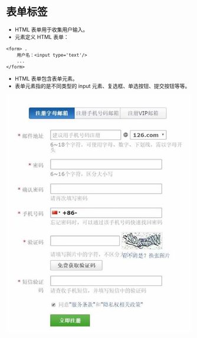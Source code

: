 # 表单标签
 - HTML 表单用于收集用户输入。
 - <form> 元素定义 HTML 表单：

```
<form> .
    用户名：<input type='text'/>
    ...
</form>
```

 - HTML 表单包含表单元素。
 - 表单元素指的是不同类型的 input 元素、复选框、单选按钮、提交按钮等等。

 ![image](assert/表单标签.jpg)